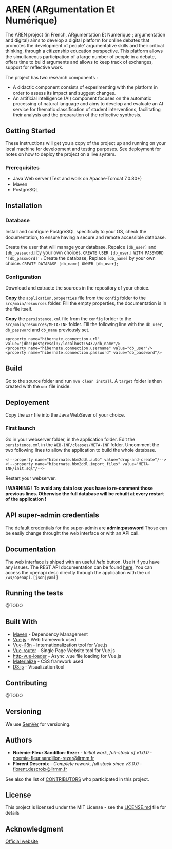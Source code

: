 

# AREN (ARgumentation Et Numérique)

The AREN project (in French, ARgumentation Et Numérique ; argumentation and digital) aims to develop a digital platform for online debates that promotes the development of people' argumentative skills and their critical thinking, through a citizenship education perspective. This platform allows the simultaneous participation of a large number of people in a debate, offers time to build arguments and allows to keep track of exchanges, support for reflective work. 

The project has two research components :
* A didactic component consists of experimenting with the platform in order to assess its impact and suggest changes. 
* An artificial intelligence (AI) component focuses on the automatic processing of natural language and aims to develop and evaluate an AI service for thematic classification of student interventions, facilitating their analysis and the preparation of the reflective synthesis.

## Getting Started

These instructions will get you a copy of the project up and running on your local machine for development and testing purposes. See deployment for notes on how to deploy the project on a live system.

### Prerequisites

* Java Web server (Test and work on Apache-Tomcat 7.0.80+)
* Maven
* PostgreSQL

## Installation
### Database
Install and configure PostgreSQL specificaly to your OS, check the documentation, to ensure having a secure and remote accessible database.

Create the user that will manage your database. Repalce `[db_user]` and `[db_password]` by your own choices.
`CREATE USER [db_user] WITH PASSWORD '[db_password]';`
Create the database, Replace `[db_name]` by your own choice.
`CREATE DATABASE [db_name] OWNER [db_user];`

### Configuration
Download and extracte the sources in the repository of your choice.

**Copy** the `application.properties` file from the `config` folder to the  `src/main/resources` folder.
Fill the empty properties, the documentation is in the file itself.

**Copy** the `persistence.xml` file from the `config` forlder to the  `src/main/resources/META-INF` folder.
Fill the following line with the `db_user`, `db_password` and `db_name` previously set.

    <property name="hibernate.connection.url" value="jdbc:postgresql://localhost:5432/db_name"/>
    <property name="hibernate.connection.username" value="db_user"/>
    <property name="hibernate.connection.password" value="db_password"/>


## Build
Go to the source folder and run `mvn clean install`.
A `target` folder is then created with the `war` file inside.

## Deployement
Copy the `war` file into the Java WebSever of your choice.

### First launch
Go in your webserver folder, in the application folder.
Edit the `persistence.xml` in the `WEB-INF/classes/META-INF` folder.
Uncomment the two following lines to allow the application to build the whole database.

    <!--property name="hibernate.hbm2ddl.auto" value="drop-and-create"/-->
    <!--property name="hibernate.hbm2ddl.import_files" value="META-INF/init.sql"/-->
Restart your webserver.

**! WARNING !**
**To avoid any data loss  yous have to re-comment those previous lines. Otherwise the full database will be rebuilt at every restart of the application !**

## API super-admin credentials
The default credentials for the super-admin are **admin:password** 
Those can be easily change throught the web interface or with an API call.

## Documentation
The web interface is shiped with an useful *help* button. Use it if you have any issues.
The REST API documentation can be found [here](https://app.swaggerhub.com/apis-docs/aren-consortium/aren-api/3.0.0).
You can access the openapi desc directly through the application with the url `/ws/openapi.[json|yaml]`



## Running the tests

@TODO

## Built With

* [Maven](https://maven.apache.org/) - Dependency Management
* [Vue.js](https://vuejs.org/) - Web framework used
* [Vue-i18n](https://kazupon.github.io/vue-i18n/) - Internationalization tool for Vue.js
* [Vue-router](https://router.vuejs.org/) - Single Page Website tool for Vue.js
* [http-vue-loader](https://github.com/FranckFreiburger/http-vue-loader) - Async .vue file loading for Vue.js
* [Materialize](https://materializecss.com/) - CSS framwork used
* [D3.js](https://d3js.org/) - Visualization tool

## Contributing

@TODO

## Versioning

We use [SemVer](http://semver.org/) for versioning.

## Authors

* **Noémie-Fleur Sandillon-Rezer** - *Initial work, full-stack of v1.0.0* - [noemie-fleur.sandillon-rezer@lirmm.fr](mailto:noemie-fleur.sandillon-rezer@lirmm.fr?subject=[AREN]%20)
* **Florent Descroix** - *Complete rework, full stack since v3.0.0* - [florent.descroix@lirmm.fr](mailto:florent.descroix@lirmm.fr?subject=[AREN]%20)

See also the list of [CONTRIBUTORS](CONTRIBUTORS.md) who participated in this project.

## License

This project is licensed under the MIT License - see the [LICENSE.md](LICENSE.md) file for details

## Acknowledgment
[Official website](http://www.lirmm.fr/aren)
